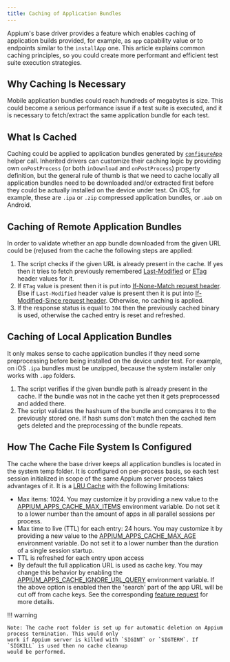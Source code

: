 ```yaml
---
title: Caching of Application Bundles
---
```


Appium's base driver provides a feature which enables caching of application builds provided, for example,
as `app` capability value or to endpoints similar to the `installApp` one. This article explains common caching
principles, so you could create more performant and efficient test suite execution strategies.

## Why Caching Is Necessary

Mobile application bundles could reach hundreds of megabytes is size. This could become a serious
performance issue if a test suite is executed, and it is necessary to fetch/extract the same application
bundle for each test.

## What Is Cached

Caching could be applied to application bundles generated by
[`configureApp`](https://github.com/appium/appium/blob/master/packages/base-driver/lib/basedriver/helpers.js#L107) helper call.
Inherited drivers can customize their caching logic by providing own `onPostProcess`
(or both `inDownload` and `onPostProcess`) property definition, but the general
rule of thumb is that we need to cache locally all application bundles need to be downloaded and/or extracted
first before they could be actually installed on the device under test. On iOS, for example, these are `.ipa` or
`.zip` compressed application bundles, or .`aab` on Android.

## Caching of Remote Application Bundles

In order to validate whether an app bundle downloaded from the given URL could be (re)used from the cache the following
steps are applied:

1. The script checks if the given URL is already present in the cache.
   If yes then it tries to fetch previously remembered
   [Last-Modified](https://developer.mozilla.org/en-US/docs/Web/HTTP/Headers/Last-Modified)
   or [ETag](https://developer.mozilla.org/en-US/docs/Web/HTTP/Headers/ETag) header values for it.
2. If `ETag` value is present then it is put into
   [If-None-Match request header](https://developer.mozilla.org/en-US/docs/Web/HTTP/Headers/If-None-Match).
   Else if `Last-Modified` header value is present then it is put into
   [If-Modified-Since request header](https://developer.mozilla.org/en-US/docs/Web/HTTP/Headers/If-Modified-Since).
   Otherwise, no caching is applied.
3. If the response status is equal to `304` then the previously cached binary is used,
   otherwise the cached entry is reset and refreshed.

## Caching of Local Application Bundles

It only makes sense to cache application bundles if they need some preprocessing before being installed on the device under test.
For example, on iOS `.ipa` bundles must be unzipped, because the system installer only works with `.app` folders.

1. The script verifies if the given bundle path is already present in the cache. If the bundle was not in the cache yet
then it gets preprocessed and added there.
2. The script validates the hashsum of the bundle and compares it to the previously stored one. If hash sums don't match
then the cached item gets deleted and the preprocessing of the bundle repeats.

## How The Cache File System Is Configured

The cache where the base driver keeps all application bundles is located in the system temp folder. It is configured
on per-process basis, so each test session initialized in scope of the same Appium server process takes advantages
of it. It is a [LRU Cache](https://www.npmjs.com/package/lru-cache) with the following limitations:

- Max items: 1024. You may customize it by providing a new value to
  the [APPIUM_APPS_CACHE_MAX_ITEMS](../cli/env-vars.md) environment variable.
  Do not set it to a lower number than the amount of apps in all parallel sessions per process.
- Max time to live (TTL) for each entry: 24 hours.
  You may customize it by providing a new value to the
  [APPIUM_APPS_CACHE_MAX_AGE](../cli/env-vars.md) environment variable.
  Do not set it to a lower number than the duration of a single session startup.
- TTL is refreshed for each entry upon access
- By default the full application URL is used as cache key. You may change this behavior
  by enabling the [APPIUM_APPS_CACHE_IGNORE_URL_QUERY](../cli/env-vars.md) environment variable.
  If the above option is enabled then the 'search' part of the app URL will be cut off from cache keys.
  See the corresponding [feature request](https://discuss.appium.io/t/regarding-app-caching-when-using-aws-s3-presigned-urls/42713)
  for more details.

!!! warning

    Note: The cache root folder is set up for automatic deletion on Appium process termination. This would only
    work if Appium server is killed with `SIGINT` or `SIGTERM`. If `SIGKILL` is used then no cache cleanup
    would be performed.
